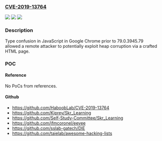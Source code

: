 ### [CVE-2019-13764](https://cve.mitre.org/cgi-bin/cvename.cgi?name=CVE-2019-13764)
![](https://img.shields.io/static/v1?label=Product&message=Chrome&color=blue)
![](https://img.shields.io/static/v1?label=Version&message=%3C%2079.0.3945.79%20&color=brighgreen)
![](https://img.shields.io/static/v1?label=Vulnerability&message=Type%20Confusion&color=brighgreen)

### Description

Type confusion in JavaScript in Google Chrome prior to 79.0.3945.79 allowed a remote attacker to potentially exploit heap corruption via a crafted HTML page.

### POC

#### Reference
No PoCs from references.

#### Github
- https://github.com/HaboobLab/CVE-2019-13764
- https://github.com/Kiprey/Skr_Learning
- https://github.com/Self-Study-Committee/Skr_Learning
- https://github.com/jfmcoronel/eevee
- https://github.com/sslab-gatech/DIE
- https://github.com/taielab/awesome-hacking-lists

